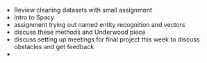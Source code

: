
- Review cleaning datasets with small assignment
- Intro to Spacy
- assignment trying out named entity recognition and vectors
- discuss these methods and Underwood piece
- discuss setting up meetings for final project this week to discuss obstacles and get feedback
- 